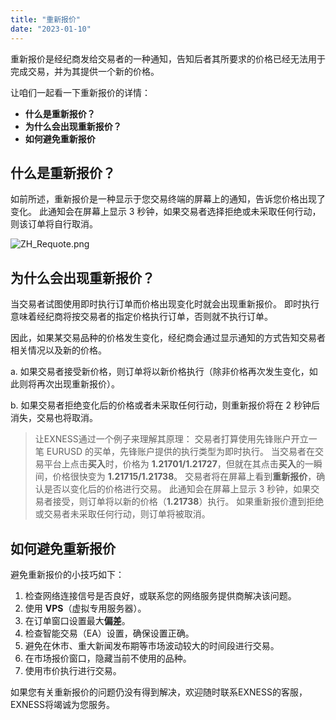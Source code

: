 ```yaml
---
title: "重新报价"
date: "2023-01-10"
---
```


重新报价是经纪商发给交易者的一种通知，告知后者其所要求的价格已经无法用于完成交易，并为其提供一个新的价格。

让咱们一起看一下重新报价的详情：

- **什么是重新报价？**
- **为什么会出现重新报价？**
- **如何避免重新报价**

## **什么是重新报价？**

如前所述，重新报价是一种显示于您交易终端的屏幕上的通知，告诉您价格出现了变化。 此通知会在屏幕上显示 3 秒钟，如果交易者选择拒绝或未采取任何行动，则该订单将自行取消。

![ZH_Requote.png](https://cdn.jsdelivr.net/gh/jarlin8/OSS@main/exhelp/ZH_Requote.png)

## **为什么会出现重新报价？**

当交易者试图使用即时执行订单而价格出现变化时就会出现重新报价。 即时执行意味着经纪商将按交易者的指定价格执行订单，否则就不执行订单。

因此，如果某交易品种的价格发生变化，经纪商会通过显示通知的方式告知交易者相关情况以及新的价格。

a. 如果交易者接受新价格，则订单将以新价格执行（除非价格再次发生变化，如此则将再次出现重新报价）。

b. 如果交易者拒绝变化后的价格或者未采取任何行动，则重新报价将在 2 秒钟后消失，交易也将取消。

> 让EXNESS通过一个例子来理解其原理：
> 交易者打算使用先锋账户开立一笔 EURUSD 的买单，先锋账户提供的执行类型为即时执行。 当交易者在交易平台上点击**买入**时，价格为 **1.21701/1.21727**，但就在其点击**买入**的一瞬间，价格很快变为 **1.21715/1.21738**。 交易者将在屏幕上看到**重新报价**，确认是否以变化后的价格进行交易。 此通知会在屏幕上显示 3 秒钟，如果交易者接受，则订单将以新的价格（**1.21738**）执行。 如果重新报价遭到拒绝或交易者未采取任何行动，则订单将被取消。

## **如何避免重新报价**

避免重新报价的小技巧如下：

1. 检查网络连接信号是否良好，或联系您的网络服务提供商解决该问题。
2. 使用 **VPS**（虚拟专用服务器）。
3. 在订单窗口设置最大**偏差**。
4. 检查智能交易（EA）设置，确保设置正确。
5. 避免在休市、重大新闻发布期等市场波动较大的时间段进行交易。
6. 在市场报价窗口，隐藏当前不使用的品种。
7. 使用市价执行进行交易。

如果您有关重新报价的问题仍没有得到解决，欢迎随时联系EXNESS的客服，EXNESS将竭诚为您服务。
